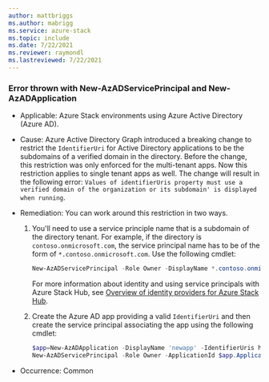 ```yaml
---
author: mattbriggs
ms.author: mabrigg
ms.service: azure-stack
ms.topic: include
ms.date: 7/22/2021
ms.reviewer: raymondl
ms.lastreviewed: 7/22/2021
---
```


### Error thrown with New-AzADServicePrincipal and New-AzADApplication

- Applicable: Azure Stack environments using Azure Active Directory (Azure AD).
- Cause: Azure Active Directory Graph introduced a breaking change to restrict the `IdentifierUri` for Active Directory applications to be the subdomains of a verified domain in the directory. Before the change, this restriction was only enforced for the multi-tenant apps. Now this restriction applies to single tenant apps as well. The change will result in the following error: `Values of identifierUris property must use a verified domain of the organization or its subdomain' is displayed when running`. 
- Remediation: You can work around this restriction in two ways.
    1. You'll need to use a service principle name that is a subdomain of the directory tenant. For example, if the directory is `contoso.onmicrosoft.com`, the service principal name has to be of the form of `*.contoso.onmicrosoft.com`. Use the following cmdlet:
        ```powershell  
        New-AzADServicePrincipal -Role Owner -DisplayName *.contoso.onmicrosoft.com
        ```
        For more information about identity and using service principals with Azure Stack Hub, see [Overview of identity providers for Azure Stack Hub](/azure-stack/operator/azure-stack-identity-overview).
    
    2. Create the Azure AD app providing a valid `IdentifierUri` and then create the service principal associating the app using the following cmdlet:
        ```powershell  
        $app=New-AzADApplication -DisplayName 'newapp' -IdentifierUris http://anything.contoso.onmicrosoft.com
        New-AzADServicePrincipal -Role Owner -ApplicationId $app.ApplicationId
        ```

- Occurrence: Common